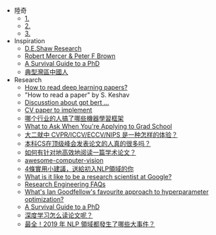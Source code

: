 - 陸奇
    - [1.](https://kknews.cc/zh-tw/tech/2bxb34e.html)
    - [2.](https://www.jishuwen.com/d/pv0x/zh-tw)
    - [3.](https://www.chainnews.com/zh-hant/articles/065431839232.htm)
- Inspiration
    - [D.E.Shaw Research](https://www.zhihu.com/question/30454088/answer/49284633)
    - [Robert Mercer & Peter F Brown](https://zhuanlan.zhihu.com/p/22526088)
    - [A Survival Guide to a PhD](http://karpathy.github.io/2016/09/07/phd/)
    - [典型灣區中國人](http://news.creaders.net/us/2019/02/24/2058045.html)
- Research
    - [How to read deep learning papers?](https://www.reddit.com/r/MachineLearning/comments/gi3ihe/d_how_to_read_deep_learning_papers/)
    - "How to read a paper" by S. Keshav
    - [Discusstion about gpt bert ...](https://zhuanlan.zhihu.com/p/54578457)
    - [CV paper to implement](https://www.lagou.com/lgeduarticle/3155.html)
    - [哪个行业的人搞了哪些機器學習框架](https://zhuanlan.zhihu.com/p/32875505)
    - [What to Ask When You're Applying to Grad School](https://transientneha.blogspot.com/)
    - [大二就中 CVPR/ICCV/ECCV/NIPS 是一种怎样的体验？](https://www.zhihu.com/question/271293179)
    - [本科CS在顶级峰会发表论文的人真的很多吗？](https://www.zhihu.com/question/308977163)
    - [如何有针对地高效地阅读一篇学术论文？](https://www.zhihu.com/question/23924014)
    - [awesome-computer-vision](https://github.com/jbhuang0604/awesome-computer-vision#courses)
    - [4條實用小建議，送給初入NLP領域的你](https://kknews.cc/zh-tw/tech/yb4k9ob.html)
    - [What is it like to be a research scientist at Google?](https://www.quora.com/What-is-it-like-to-be-a-research-scientist-at-Google)
    - [Research Engineering FAQs](https://amatsukawa.github.io/posts/re/)
    - [What's Ian Goodfellow's favourite approach to hyperparameter optimization?](https://www.quora.com/Whats-Ian-Goodfellows-favourite-approach-to-hyperparameter-optimization)
    - [A Survival Guide to a PhD](http://karpathy.github.io/2016/09/07/phd/)
    - [深度学习怎么读论文呢？](https://www.zhihu.com/question/349558715)
    - [最全！2019 年 NLP 領域都發生了哪些大事件？](https://www.chainnews.com/zh-hant/articles/528174930798.htm)
